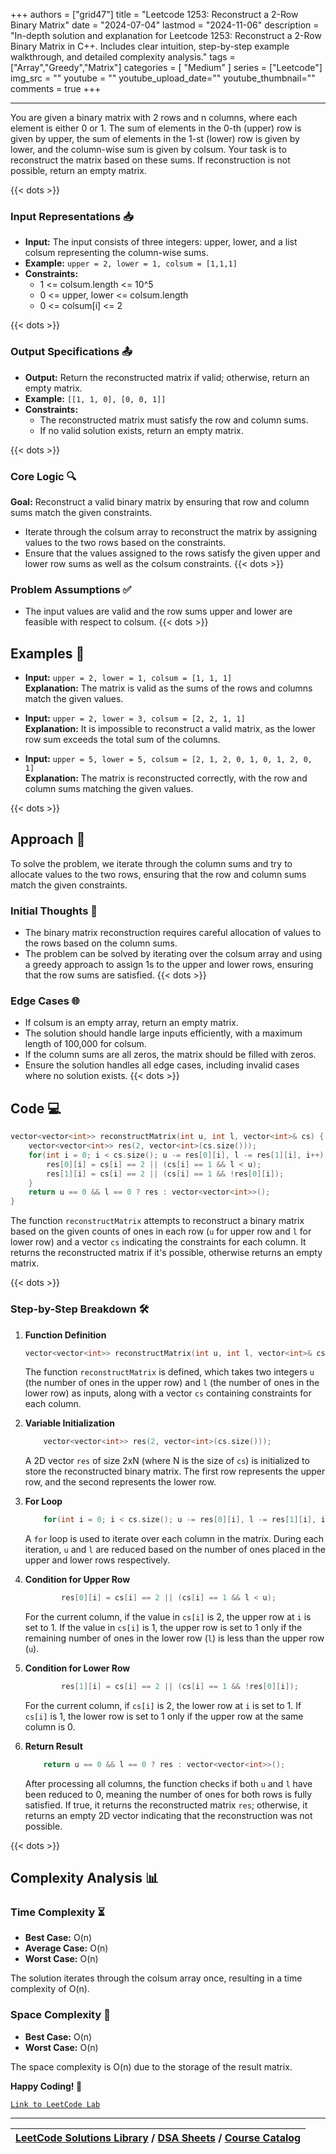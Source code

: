 
+++
authors = ["grid47"]
title = "Leetcode 1253: Reconstruct a 2-Row Binary Matrix"
date = "2024-07-04"
lastmod = "2024-11-06"
description = "In-depth solution and explanation for Leetcode 1253: Reconstruct a 2-Row Binary Matrix in C++. Includes clear intuition, step-by-step example walkthrough, and detailed complexity analysis."
tags = ["Array","Greedy","Matrix"]
categories = [
    "Medium"
]
series = ["Leetcode"]
img_src = ""
youtube = ""
youtube_upload_date=""
youtube_thumbnail=""
comments = true
+++



---
You are given a binary matrix with 2 rows and n columns, where each element is either 0 or 1. The sum of elements in the 0-th (upper) row is given by upper, the sum of elements in the 1-st (lower) row is given by lower, and the column-wise sum is given by colsum. Your task is to reconstruct the matrix based on these sums. If reconstruction is not possible, return an empty matrix.
<!--more-->
{{< dots >}}
### Input Representations 📥
- **Input:** The input consists of three integers: upper, lower, and a list colsum representing the column-wise sums.
- **Example:** `upper = 2, lower = 1, colsum = [1,1,1]`
- **Constraints:**
	- 1 <= colsum.length <= 10^5
	- 0 <= upper, lower <= colsum.length
	- 0 <= colsum[i] <= 2

{{< dots >}}
### Output Specifications 📤
- **Output:** Return the reconstructed matrix if valid; otherwise, return an empty matrix.
- **Example:** `[[1, 1, 0], [0, 0, 1]]`
- **Constraints:**
	- The reconstructed matrix must satisfy the row and column sums.
	- If no valid solution exists, return an empty matrix.

{{< dots >}}
### Core Logic 🔍
**Goal:** Reconstruct a valid binary matrix by ensuring that row and column sums match the given constraints.

- Iterate through the colsum array to reconstruct the matrix by assigning values to the two rows based on the constraints.
- Ensure that the values assigned to the rows satisfy the given upper and lower row sums as well as the colsum constraints.
{{< dots >}}
### Problem Assumptions ✅
- The input values are valid and the row sums upper and lower are feasible with respect to colsum.
{{< dots >}}
## Examples 🧩
- **Input:** `upper = 2, lower = 1, colsum = [1, 1, 1]`  \
  **Explanation:** The matrix is valid as the sums of the rows and columns match the given values.

- **Input:** `upper = 2, lower = 3, colsum = [2, 2, 1, 1]`  \
  **Explanation:** It is impossible to reconstruct a valid matrix, as the lower row sum exceeds the total sum of the columns.

- **Input:** `upper = 5, lower = 5, colsum = [2, 1, 2, 0, 1, 0, 1, 2, 0, 1]`  \
  **Explanation:** The matrix is reconstructed correctly, with the row and column sums matching the given values.

{{< dots >}}
## Approach 🚀
To solve the problem, we iterate through the column sums and try to allocate values to the two rows, ensuring that the row and column sums match the given constraints.

### Initial Thoughts 💭
- The binary matrix reconstruction requires careful allocation of values to the rows based on the column sums.
- The problem can be solved by iterating over the colsum array and using a greedy approach to assign 1s to the upper and lower rows, ensuring that the row sums are satisfied.
{{< dots >}}
### Edge Cases 🌐
- If colsum is an empty array, return an empty matrix.
- The solution should handle large inputs efficiently, with a maximum length of 100,000 for colsum.
- If the column sums are all zeros, the matrix should be filled with zeros.
- Ensure the solution handles all edge cases, including invalid cases where no solution exists.
{{< dots >}}
## Code 💻
```cpp
vector<vector<int>> reconstructMatrix(int u, int l, vector<int>& cs) {
    vector<vector<int>> res(2, vector<int>(cs.size()));
    for(int i = 0; i < cs.size(); u -= res[0][i], l -= res[1][i], i++) {
        res[0][i] = cs[i] == 2 || (cs[i] == 1 && l < u);
        res[1][i] = cs[i] == 2 || (cs[i] == 1 && !res[0][i]);
    }
    return u == 0 && l == 0 ? res : vector<vector<int>>();
}
```

The function `reconstructMatrix` attempts to reconstruct a binary matrix based on the given counts of ones in each row (`u` for upper row and `l` for lower row) and a vector `cs` indicating the constraints for each column. It returns the reconstructed matrix if it's possible, otherwise returns an empty matrix.

{{< dots >}}
### Step-by-Step Breakdown 🛠️
1. **Function Definition**
	```cpp
	vector<vector<int>> reconstructMatrix(int u, int l, vector<int>& cs) {
	```
	The function `reconstructMatrix` is defined, which takes two integers `u` (the number of ones in the upper row) and `l` (the number of ones in the lower row) as inputs, along with a vector `cs` containing constraints for each column.

2. **Variable Initialization**
	```cpp
	    vector<vector<int>> res(2, vector<int>(cs.size()));
	```
	A 2D vector `res` of size 2xN (where N is the size of `cs`) is initialized to store the reconstructed binary matrix. The first row represents the upper row, and the second represents the lower row.

3. **For Loop**
	```cpp
	    for(int i = 0; i < cs.size(); u -= res[0][i], l -= res[1][i], i++) {
	```
	A `for` loop is used to iterate over each column in the matrix. During each iteration, `u` and `l` are reduced based on the number of ones placed in the upper and lower rows respectively.

4. **Condition for Upper Row**
	```cpp
	        res[0][i] = cs[i] == 2 || (cs[i] == 1 && l < u);
	```
	For the current column, if the value in `cs[i]` is 2, the upper row at `i` is set to 1. If the value in `cs[i]` is 1, the upper row is set to 1 only if the remaining number of ones in the lower row (`l`) is less than the upper row (`u`).

5. **Condition for Lower Row**
	```cpp
	        res[1][i] = cs[i] == 2 || (cs[i] == 1 && !res[0][i]);
	```
	For the current column, if `cs[i]` is 2, the lower row at `i` is set to 1. If `cs[i]` is 1, the lower row is set to 1 only if the upper row at the same column is 0.

6. **Return Result**
	```cpp
	    return u == 0 && l == 0 ? res : vector<vector<int>>();
	```
	After processing all columns, the function checks if both `u` and `l` have been reduced to 0, meaning the number of ones for both rows is fully satisfied. If true, it returns the reconstructed matrix `res`; otherwise, it returns an empty 2D vector indicating that the reconstruction was not possible.

{{< dots >}}
## Complexity Analysis 📊
### Time Complexity ⏳
- **Best Case:** O(n)
- **Average Case:** O(n)
- **Worst Case:** O(n)

The solution iterates through the colsum array once, resulting in a time complexity of O(n).

### Space Complexity 💾
- **Best Case:** O(n)
- **Worst Case:** O(n)

The space complexity is O(n) due to the storage of the result matrix.

**Happy Coding! 🎉**


[`Link to LeetCode Lab`](https://leetcode.com/problems/reconstruct-a-2-row-binary-matrix/description/)

---

| [LeetCode Solutions Library](https://grid47.xyz/leetcode/) / [DSA Sheets](https://grid47.xyz/sheets/) / [Course Catalog](https://grid47.xyz/courses/) |
| --- |
